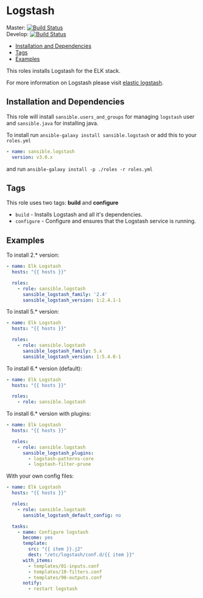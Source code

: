 # Logstash

Master: [![Build Status](https://travis-ci.org/sansible/logstash.svg?branch=master)](https://travis-ci.org/sansible/logstash)  
Develop: [![Build Status](https://travis-ci.org/sansible/logstash.svg?branch=develop)](https://travis-ci.org/sansible/logstash)

* [Installation and Dependencies](#installation-and-dependencies)
* [Tags](#tags)
* [Examples](#examples)

This roles installs Logstash for the ELK stack.

For more information on Logstash please visit
[elastic logstash](https://www.elastic.co/products/logstash).


## Installation and Dependencies

This role will install `sansible.users_and_groups` for managing `logstash`
user and `sansible.java` for installing java.

To install run `ansible-galaxy install sansible.logstash` or add this to your
`roles.yml`

```YAML
- name: sansible.logstash
  version: v3.0.x
```

and run `ansible-galaxy install -p ./roles -r roles.yml`


## Tags

This role uses two tags: **build** and **configure**

* `build` - Installs Logstash and all it's dependencies.
* `configure` - Configure and ensures that the Logstash service is running.


## Examples

To install 2.* version:

```YAML
- name: Elk Logstash
  hosts: "{{ hosts }}"

  roles:
    - role: sansible.logstash
      sansible_logstash_family: '2.4'
      sansible_logstash_version: 1:2.4.1-1
```

To install 5.* version:

```YAML
- name: Elk Logstash
  hosts: "{{ hosts }}"

  roles:
    - role: sansible.logstash
      sansible_logstash_family: 5.x
      sansible_logstash_version: 1:5.4.0-1
```

To install 6.* version (default):

```YAML
- name: Elk Logstash
  hosts: "{{ hosts }}"

  roles:
    - role: sansible.logstash
```

To install 6.* version with plugins:

```YAML
- name: Elk Logstash
  hosts: "{{ hosts }}"

  roles:
    - role: sansible.logstash
      sansible_logstash_plugins:
        - logstash-patterns-core
        - logstash-filter-prune

```


With your own config files:


```YAML
- name: Elk Logstash
  hosts: "{{ hosts }}"

  roles:
    - role: sansible.logstash
      sansible_logstash_default_config: no

  tasks:
    - name: Configure logstash
      become: yes
      template:
        src: "{{ item }}.j2"
        dest: "/etc/logstash/conf.d/{{ item }}"
      with_items:
        - templates/01-inputs.conf
        - templates/10-filters.conf
        - templates/90-outputs.conf
      notify:
        - restart logstash
```
